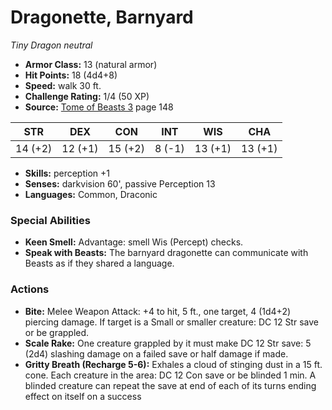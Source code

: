 # Dragonette, Barnyard

*Tiny* *Dragon* *neutral*

- **Armor Class:** 13 (natural armor)
- **Hit Points:** 18 (4d4+8)
- **Speed:** walk 30 ft.
- **Challenge Rating:** 1/4 (50 XP)
- **Source:** [Tome of Beasts 3](https://koboldpress.com/kpstore/product/tome-of-beasts-3-for-5th-edition/) page 148

| STR | DEX | CON | INT | WIS | CHA |
| --- | --- | --- | --- | --- | --- |
| 14 (+2) | 12 (+1) | 15 (+2) | 8 (-1) | 13 (+1) | 13 (+1) |

- **Skills:** perception +1
- **Senses:** darkvision 60', passive Perception 13
- **Languages:** Common, Draconic

### Special Abilities

- **Keen Smell:** Advantage: smell Wis (Percept) checks.
- **Speak with Beasts:** The barnyard dragonette can communicate with Beasts as if they shared a language.

### Actions

- **Bite:** Melee Weapon Attack: +4 to hit, 5 ft., one target, 4 (1d4+2) piercing damage. If target is a Small or smaller creature: DC 12 Str save or be grappled.
- **Scale Rake:** One creature grappled by it must make DC 12 Str save: 5 (2d4) slashing damage on a failed save or half damage if made.
- **Gritty Breath (Recharge 5-6):** Exhales a cloud of stinging dust in a 15 ft. cone. Each creature in the area: DC 12 Con save or be blinded 1 min. A blinded creature can repeat the save at end of each of its turns ending effect on itself on a success


